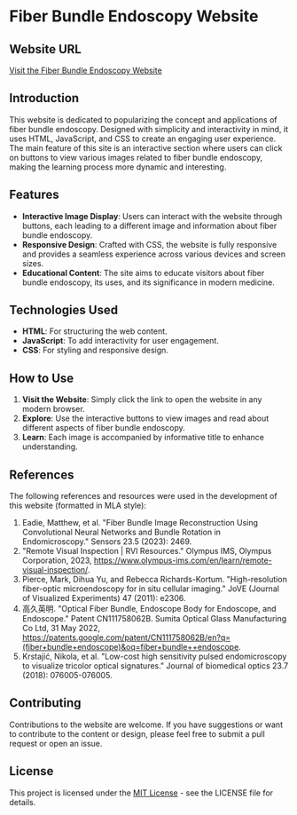 # Fiber Bundle Endoscopy Website

## Website URL
[Visit the Fiber Bundle Endoscopy Website](https://anyupay.github.io/fiber-bundle-endoscopy/)

## Introduction

This website is dedicated to popularizing the concept and applications of fiber bundle endoscopy. Designed with simplicity and interactivity in mind, it uses HTML, JavaScript, and CSS to create an engaging user experience. The main feature of this site is an interactive section where users can click on buttons to view various images related to fiber bundle endoscopy, making the learning process more dynamic and interesting.

## Features

- **Interactive Image Display**: Users can interact with the website through buttons, each leading to a different image and information about fiber bundle endoscopy.
- **Responsive Design**: Crafted with CSS, the website is fully responsive and provides a seamless experience across various devices and screen sizes.
- **Educational Content**: The site aims to educate visitors about fiber bundle endoscopy, its uses, and its significance in modern medicine.

## Technologies Used

- **HTML**: For structuring the web content.
- **JavaScript**: To add interactivity for user engagement.
- **CSS**: For styling and responsive design.

## How to Use

1. **Visit the Website**: Simply click the link to open the website in any modern browser.
2. **Explore**: Use the interactive buttons to view images and read about different aspects of fiber bundle endoscopy.
3. **Learn**: Each image is accompanied by informative title to enhance understanding.

## References

The following references and resources were used in the development of this website (formatted in MLA style):

1. Eadie, Matthew, et al. "Fiber Bundle Image Reconstruction Using Convolutional Neural Networks and Bundle Rotation in Endomicroscopy." Sensors 23.5 (2023): 2469.
2. "Remote Visual Inspection | RVI Resources." Olympus IMS, Olympus Corporation, 2023, https://www.olympus-ims.com/en/learn/remote-visual-inspection/.
3. Pierce, Mark, Dihua Yu, and Rebecca Richards-Kortum. "High-resolution fiber-optic microendoscopy for in situ cellular imaging." JoVE (Journal of Visualized Experiments) 47 (2011): e2306.
4. 高久英明. "Optical Fiber Bundle, Endoscope Body for Endoscope, and Endoscope." Patent CN111758062B. Sumita Optical Glass Manufacturing Co Ltd, 31 May 2022, https://patents.google.com/patent/CN111758062B/en?q=(fiber+bundle+endoscope)&oq=fiber+bundle++endoscope.
5. Krstajić, Nikola, et al. "Low-cost high sensitivity pulsed endomicroscopy to visualize tricolor optical signatures." Journal of biomedical optics 23.7 (2018): 076005-076005.

## Contributing

Contributions to the website are welcome. If you have suggestions or want to contribute to the content or design, please feel free to submit a pull request or open an issue.

## License

This project is licensed under the [MIT License](LICENSE) - see the LICENSE file for details.
